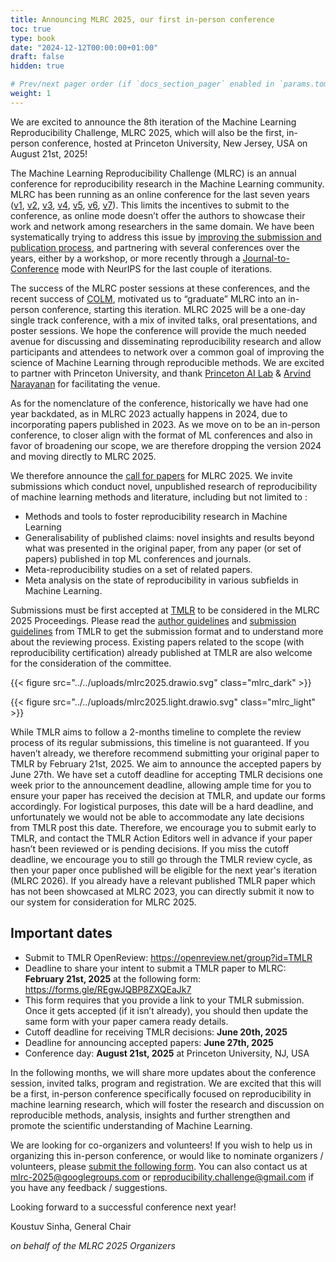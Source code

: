 ```yaml
---
title: Announcing MLRC 2025, our first in-person conference
toc: true
type: book
date: "2024-12-12T00:00:00+01:00"
draft: false
hidden: true

# Prev/next pager order (if `docs_section_pager` enabled in `params.toml`)
weight: 1
---
```


We are excited to announce the 8th iteration of the Machine Learning
Reproducibility Challenge, MLRC 2025, which will also be the first, in-person
conference, hosted at Princeton University, New Jersey, USA on August 21st,
2025!

The Machine Learning Reproducibility Challenge (MLRC) is an annual conference
for reproducibility research in the Machine Learning community. MLRC has been
running as an online conference for the last seven years
([v1](https://www.cs.mcgill.ca/~jpineau/ICLR2018-ReproducibilityChallenge.html),
[v2](https://www.cs.mcgill.ca/~jpineau/ICLR2019-ReproducibilityChallenge.html),
[v3](https://reproducibility-challenge.github.io/neurips2019/),
[v4](https://reproducibility-challenge.github.io/neurips2019/),
[v5](https://paperswithcode.com/rc2021),
[v6](https://paperswithcode.com/rc2022), [v7](/proceedings/mlrc2023/)). This
limits the incentives to submit to the conference, as online mode doesn’t offer
the authors to showcase their work and network among researchers in the same
domain. We have been systematically trying to address this issue by
[improving the submission and publication process](/blog/announcing_mlrc2023/),
and partnering with several conferences over the years, either by a workshop, or
more recently through a
[Journal-to-Conference](https://blog.neurips.cc/2022/08/15/journal-showcase/)
mode with NeurIPS for the last couple of iterations.

The success of the MLRC poster sessions at these conferences, and the recent
success of [COLM](https://colmweb.org/index.html), motivated us to “graduate”
MLRC into an in-person conference, starting this iteration. MLRC 2025 will be a
one-day single track conference, with a mix of invited talks, oral
presentations, and poster sessions. We hope the conference will provide the much
needed avenue for discussing and disseminating reproducibility research and
allow participants and attendees to network over a common goal of improving the
science of Machine Learning through reproducible methods. We are excited to
partner with Princeton University, and thank
[Princeton AI Lab](https://ai.princeton.edu/ai-lab) &
[Arvind Narayanan](https://www.cs.princeton.edu/~arvindn/) for facilitating the
venue.

As for the nomenclature of the conference, historically we have had one year
backdated, as in MLRC 2023 actually happens in 2024, due to incorporating papers
published in 2023. As we move on to be an in-person conference, to closer align
with the format of ML conferences and also in favor of broadening our scope, we
are therefore dropping the version 2024 and moving directly to MLRC 2025.

We therefore announce the [call for papers](/call_for_papers/) for MLRC 2025. We
invite submissions which conduct novel, unpublished research of reproducibility
of machine learning methods and literature, including but not limited to :

- Methods and tools to foster reproducibility research in Machine Learning
- Generalisability of published claims: novel insights and results beyond what
  was presented in the original paper, from any paper (or set of papers)
  published in top ML conferences and journals.
- Meta-reproducibility studies on a set of related papers.
- Meta analysis on the state of reproducibility in various subfields in Machine
  Learning.

Submissions must be first accepted at [TMLR](https://jmlr.org/tmlr/) to be
considered in the MLRC 2025 Proceedings. Please read the
[author guidelines](https://jmlr.org/tmlr/author-guide.html) and
[submission guidelines](https://jmlr.org/tmlr/editorial-policies.html) from TMLR
to get the submission format and to understand more about the reviewing process.
Existing papers related to the scope (with reproducibility certification)
already published at TMLR are also welcome for the consideration of the
committee.

{{< figure src="../../uploads/mlrc2025.drawio.svg" class="mlrc_dark" >}}

{{< figure src="../../uploads/mlrc2025.light.drawio.svg" class="mlrc_light" >}}

While TMLR aims to follow a 2-months timeline to complete the review process of
its regular submissions, this timeline is not guaranteed. If you haven’t
already, we therefore recommend submitting your original paper to TMLR by
February 21st, 2025. We aim to announce the accepted papers by June 27th. We
have set a cutoff deadline for accepting TMLR decisions one week prior to the
announcement deadline, allowing ample time for you to ensure your paper has
received the decision at TMLR, and update our forms accordingly. For logistical
purposes, this date will be a hard deadline, and unfortunately we would not be
able to accommodate any late decisions from TMLR post this date. Therefore, we
encourage you to submit early to TMLR, and contact the TMLR Action Editors well
in advance if your paper hasn’t been reviewed or is pending decisions. If you
miss the cutoff deadline, we encourage you to still go through the TMLR review
cycle, as then your paper once published will be eligible for the next year's
iteration (MLRC 2026). If you already have a relevant published TMLR paper which
has not been showcased at MLRC 2023, you can directly submit it now to our
system for consideration for MLRC 2025.

## Important dates

- Submit to TMLR OpenReview: https://openreview.net/group?id=TMLR
- Deadline to share your intent to submit a TMLR paper to MLRC: **February 21st,
  2025** at the following form: https://forms.gle/REgwJQBP8ZXQEaJk7
- This form requires that you provide a link to your TMLR submission. Once it
  gets accepted (if it isn’t already), you should then update the same form with
  your paper camera ready details.
- Cutoff deadline for receiving TMLR decisions: **June 20th, 2025**
- Deadline for announcing accepted papers: **June 27th, 2025**
- Conference day: **August 21st, 2025** at Princeton University, NJ, USA

In the following months, we will share more updates about the conference
session, invited talks, program and registration. We are excited that this will
be a first, in-person conference specifically focused on reproducibility in
machine learning research, which will foster the research and discussion on
reproducible methods, analysis, insights and further strengthen and promote the
scientific understanding of Machine Learning.

We are looking for co-organizers and volunteers! If you wish to help us in
organizing this in-person conference, or would like to nominate organizers /
volunteers, please
[submit the following form](https://forms.gle/w8MtswWEbBWQVZbEA). You can also
contact us at [mlrc-2025@googlegroups.com](mailto:mlrc-2025@googlegroups.com) or
reproducibility.challenge@gmail.com if you have any feedback / suggestions.

Looking forward to a successful conference next year!

Koustuv Sinha, General Chair

_on behalf of the MLRC 2025 Organizers_
